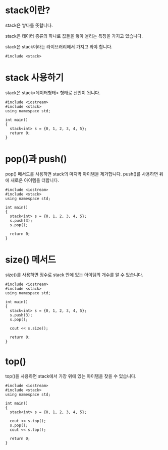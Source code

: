 # stack이란?
stack은 쌓다를 뜻합니다.

stack은 데이터 종류의 하나로 값들을 쌓아 올리는 특징을 가지고 있습니다.

stack은 stack이라는 라이브러리에서 가지고 와야 합니다.

```
#include <stack>
```

# stack 사용하기
stack은 stack<데이터형태> 형태로 선언이 됩니다.

```
#include <iostream>
#include <stack>
using namespace std;

int main()
{
  stack<int> s = {0, 1, 2, 3, 4, 5};
  return 0;
}
```

# pop()과 push()
pop() 메서드를 사용하면 stack의 마지막 아이템을 제거합니다.
push()를 사용하면 뒤에 새로운 아이템을 더합니다.

```
#include <iostream>
#include <stack>
using namespace std;

int main()
{
  stack<int> s = {0, 1, 2, 3, 4, 5};
  s.push(3);
  s.pop();

  return 0;
}
```

# size() 메서드
size()를 사용하면 정수로 stack 안에 있는 아이템의 개수를 알 수 있습니다.

```
#include <iostream>
#include <stack>
using namespace std;

int main()
{
  stack<int> s = {0, 1, 2, 3, 4, 5};
  s.push(3);
  s.pop();

  cout << s.size();

  return 0;
}
```

# top()
top()을 사용하면 stack에서 가장 위에 있는 아이템을 찾을 수 있습니다.

```
#include <iostream>
#include <stack>
using namespace std;

int main()
{
  stack<int> s = {0, 1, 2, 3, 4, 5};

  cout << s.top();
  s.pop();
  cout << s.top();

  return 0;
}
```

